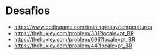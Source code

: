 # Desafios
- https://www.codingame.com/training/easy/temperatures
- https://thehuxley.com/problem/331?locale=pt_BR
- https://thehuxley.com/problem/696?locale=pt_BR
- https://thehuxley.com/problem/44?locale=pt_BR
